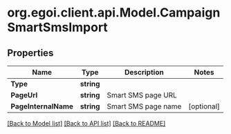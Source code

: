 
# org.egoi.client.api.Model.CampaignSmartSmsImport

## Properties

Name | Type | Description | Notes
------------ | ------------- | ------------- | -------------
**Type** | **string** |  | 
**PageUrl** | **string** | Smart SMS page URL | 
**PageInternalName** | **string** | Smart SMS page name | [optional] 

[[Back to Model list]](../README.md#documentation-for-models)
[[Back to API list]](../README.md#documentation-for-api-endpoints)
[[Back to README]](../README.md)

